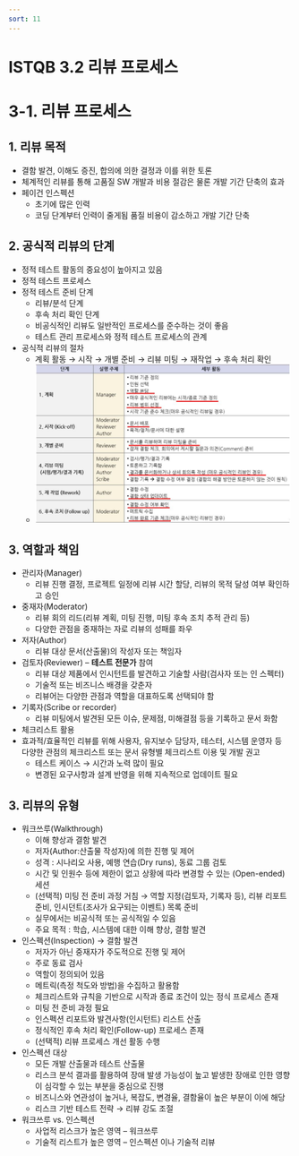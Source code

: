 ```yaml
---
sort: 11
---
```


# ISTQB 3.2 리뷰 프로세스

# 3-1. 리뷰 프로세스
## 1. 리뷰 목적 
   - 결함 발견, 이해도 증진, 합의에 의한 결정과 이를 위한 토론
   - 체계적인 리뷰를 통해 고품질 SW 개발과 비용 절감은 물론 개발 기간 단축의 효과
   - 페이건 인스펙션
     - 초기에 많은 인력
     - 코딩 단계부터 인력이 줄게됨 품질 비용이 감소하고 개발 기간 단축


## 2. 공식적 리뷰의 단계 
   - 정적 테스트 활동의 중요성이 높아지고 있음
   - 정적 테스트 프로세스
   - 정적 테스트 준비 단계
     - 리뷰/분석 단계
     - 후속 처리 확인 단계
     - 비공식적인 리뷰도 일반적인 프로세스를 준수하는 것이 좋음
     - 테스트 관리 프로세스와 정적 테스트 프로세스의 관계
   - 공식적 리뷰의 절차
     - 계획 활동 → 시작 → 개별 준비 → 리뷰 미팅 → 재작업 → 후속 처리 확인
     - ![step][step_image]
  
[step_image]: /assets/ISTQB-3-2.JPG "step"

## 3. 역할과 책임  
   - 관리자(Manager) 
     - 리뷰 진행 결정, 프로젝트 일정에 리뷰 시간 할당, 리뷰의 목적 달성 여부 확인하고 승인
   - 중재자(Moderator)
     - 리뷰 회의 리드(리뷰 계획, 미팅 진행, 미팅 후속 조치 추적 관리 등)
     - 다양한 관점을 중재하는 자로 리뷰의 성패를 좌우
   - 저자(Author)
     - 리뷰 대상 문서(산출물)의 작성자 또는 책임자
   - 검토자(Reviewer) – **테스트 전문가** 참여
     - 리뷰 대상 제품에서 인시턴트를 발견하고 기술할 사람(검사자 또는 인 스펙터)
     - 기술적 또는 비즈니스 배경을 갖춘자
     - 리뷰어는 다양한 관점과 역할을 대표하도록 선택되야 함
   - 기록자(Scribe or recorder)
     - 리뷰 미팅에서 발견된 모든 이슈, 문제점, 미해결점 등을 기록하고 문서 화함 
   - 체크리스트 활용
   - 효과적/효율적인 리뷰를 위해 사용자, 유지보수 담당자, 테스터, 시스템 운영자 등 다양한 관점의 체크리스트 또는 문서 유형별 체크리스트 이용 및 개발 권고
     - 테스트 케이스 → 시간과 노력 많이 필요
     - 변경된 요구사항과 설계 반영을 위해 지속적으로 업데이트 필요

## 3. 리뷰의 유형  
   - 워크쓰루(Walkthrough)
     - 이해 향상과 결함 발견
     - 저자(Author:산출물 작성자)에 의한 진행 및 제어
     - 성격 : 시나리오 사용, 예행 연습(Dry runs), 동료 그룹 검토
     - 시간 및 인원수 등에 제한이 없고 상황에 따라 변경할 수 있는 (Open-ended) 세션
     - (선택적) 미팅 전 준비 과정 거침 → 역할 지정(검토자, 기록자 등), 리뷰 리포트 준비, 인시던트(조사가 요구되는 이벤트) 목록 준비
     - 실무에서는 비공식적 또는 공식적일 수 있음
     - 주요 목적 : 학습, 시스템에 대한 이해 향상, 결함 발견
   - 인스펙션(Inspection) → 결함 발견
     - 저자가 아닌 중재자가 주도적으로 진행 및 제어
     - 주로 동료 검사
     - 역할이 정의되어 있음
     - 메트릭(측정 척도와 방법)을 수집하고 활용함
     - 체크리스트와 규칙을 기반으로 시작과 종료 조건이 있는 정식 프로세스 존재
     - 미팅 전 준비 과정 필요
     - 인스펙션 리포트와 발견사항(인시턴트) 리스트 산출
     - 정식적인 후속 처리 확인(Follow-up) 프로세스 존재
     - (선택적) 리뷰 프로세스 개선 활동 수행
   - 인스펙션 대상
     - 모든 개발 산출물과 테스트 산출물
     - 리스크 분석 결과를 활용하여 장애 발생 가능성이 높고 발생한 장애로 인한 영향이 심각할 수 있는 부분을 중심으로 진행
     - 비즈니스와 연관성이 높거나, 복잡도, 변경율, 결함율이 높은 부분이 이에 해당
     - 리스크 기반 테스트 전략 → 리뷰 강도 조절
   - 워크쓰루 vs. 인스펙션
     - 사업적 리스크가 높은 영역 – 워크쓰루
     - 기술적 리스트가 높은 영역 – 인스펙션 이나 기술적 리뷰



